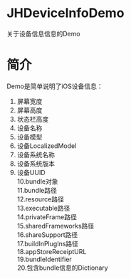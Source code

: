 # JHDeviceInfoDemo
关于设备信息信息的Demo
# 简介
Demo是简单说明了iOS设备信息：<br/>
1. 屏幕宽度<br/>
2. 屏幕高度<br/>
3. 状态栏高度<br/>
4. 设备名称<br/>
5. 设备模型<br/>
6. 设备LocalizedModel<br/>
7. 设备系统名称<br/>
8. 设备系统版本<br/>
9. 设备UUID<br/>
10.bundle对象<br/>
11.bundle路径<br/>
12.resource路径<br/>
13.executable路径<br/>
14.privateFrame路径<br/>
15.sharedFrameworks路径<br/>
16.shareSupport路径<br/>
17.buildInPlugIns路径<br/>
18.appStoreReceiptURL<br/>
19.bundleIdentifier<br/>
20.包含bundle信息的Dictionary
